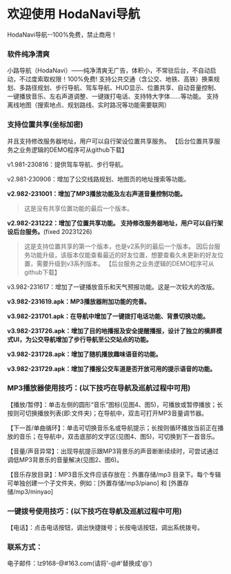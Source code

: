 # 欢迎使用 HodaNavi导航
HodaNavi导航--100%免费，禁止商用！

### 软件纯净清爽
小路导航（HodaNavi）——纯净清爽无广告，体积小，不常驻后台，不自动启动，不过度索取权限！100%免费!
支持公共交通（含公交、地铁、高铁）换乘规划、多路径规划、步行导航、驾车导航、HUD显示、位置共享、自动音量控制、一键播放音乐、左右声道调整、一键拨打电话、支持特大字体......等功能。
支持离线地图（搜索地点、规划路线、实时路况等功能需要联网）

### 支持位置共享(坐标加密)
并且支持修改服务器地址，用户可以自行架设位置共享服务。
【后台位置共享服务之业务逻辑的DEMO程序可从github下载】

v1.981-230816：提供驾车导航、步行导航。

v2.981-230906：增加了公交线路规划、地图页的地址搜索等功能。

**v2.982-231001：增加了MP3播放功能及左右声道音量控制功能。**

>   这是没有共享位置功能的最后一个版本。

**v2.982-231222：增加了位置共享功能。 支持修改服务器地址，用户可以自行架设后台服务。**(fixed 20231226)

>  这是支持位置共享的第一个版本，也是v2系列的最后一个版本。
>  因后台服务功能升级，该版本仅能查看最近的好友位置，想要查看久未更新的好友位置，需要升级到v3系列版本。
>  【后台服务之业务逻辑的DEMO程序可从github下载】

v3.982-231617：增加了一键播放音乐和天气预报功能。这是一次较大的改版。

**v3.982-231619.apk：MP3播放器附加功能的完善。**

**v3.982-231701.apk：在导航中增加了一键拨打电话功能、背景切换功能。**

**v3.982-231726.apk：增加了目的地播报及安全提醒播报，设计了独立的横屏模式UI，为公交导航增加了步行导航至公交站点的功能。**

**v3.982-231728.apk：增加了随机播放趣味语音的功能。**

**v3.982-231729.apk：增加了播报公交车道是否开放可用的提示语音的功能。**

### MP3播放器使用技巧：(以下技巧在导航及巡航过程中可用)
【播放/暂停】：单击左侧的圆形“音乐”图标(见图4、图5)，可播放或暂停播放；长按则可切换播放列表(即:文件夹)；在导航中，双击可打开MP3音量调节器。

【下一首/单曲循环】：单击可切换音乐名或导航提示；长按则循环播放当前正在播放的音乐；在导航中，双击底部的文字区(见图4、图5)，可切换到下一首音乐。

【音量/声音异常】：出现导航提示跟MP3背景乐的声音断断续续时，可尝试通过调低MP3背景乐的音量解决(见图2、图6)。

【音乐存放目录】：MP3音乐文件应该存放在：外置存储/mp3 目录下。每个专辑可单独创建一个子文件夹，例如：[外置存储/mp3/piano] 和 [外置存储/mp3/minyao]

### 一键拨号使用技巧：(以下技巧在导航及巡航过程中可用)
【电话】：点击电话按钮，调出快捷拨号；长按电话按钮，调出系统拨号。

### 联系方式：
电子邮件：lz9168-@#163.com(请将'-@#'替换成'@')
